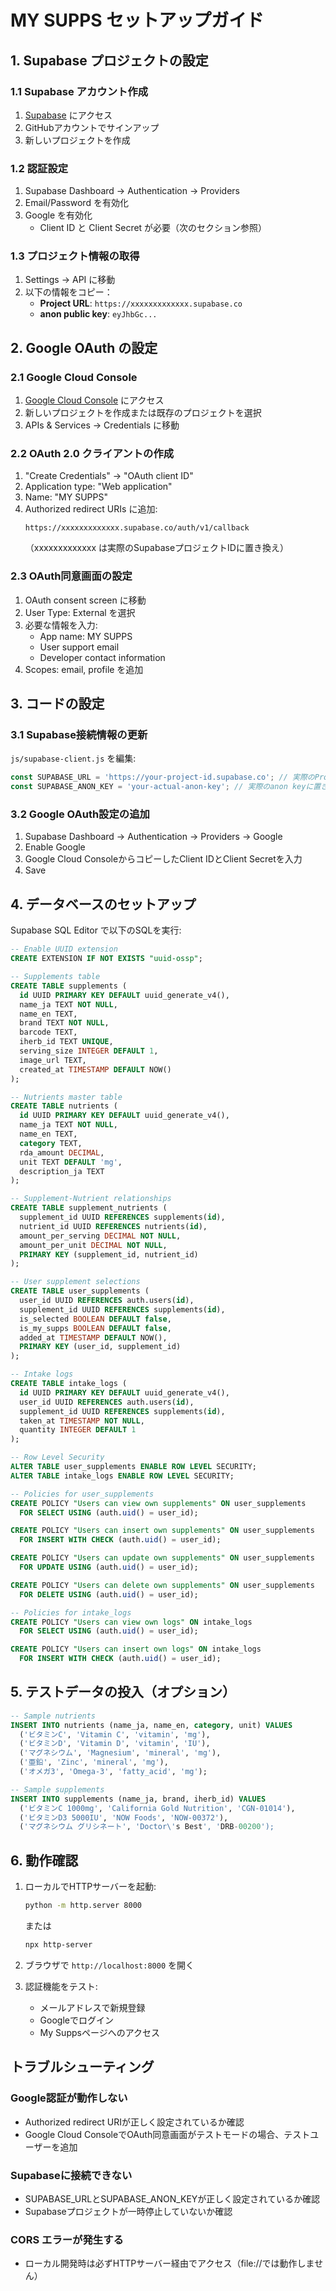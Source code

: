 # MY SUPPS セットアップガイド

## 1. Supabase プロジェクトの設定

### 1.1 Supabase アカウント作成
1. [Supabase](https://supabase.com) にアクセス
2. GitHubアカウントでサインアップ
3. 新しいプロジェクトを作成

### 1.2 認証設定
1. Supabase Dashboard → Authentication → Providers
2. Email/Password を有効化
3. Google を有効化
   - Client ID と Client Secret が必要（次のセクション参照）

### 1.3 プロジェクト情報の取得
1. Settings → API に移動
2. 以下の情報をコピー：
   - **Project URL**: `https://xxxxxxxxxxxxx.supabase.co`
   - **anon public key**: `eyJhbGc...`

## 2. Google OAuth の設定

### 2.1 Google Cloud Console
1. [Google Cloud Console](https://console.cloud.google.com) にアクセス
2. 新しいプロジェクトを作成または既存のプロジェクトを選択
3. APIs & Services → Credentials に移動

### 2.2 OAuth 2.0 クライアントの作成
1. "Create Credentials" → "OAuth client ID"
2. Application type: "Web application"
3. Name: "MY SUPPS"
4. Authorized redirect URIs に追加:
   ```
   https://xxxxxxxxxxxxx.supabase.co/auth/v1/callback
   ```
   （xxxxxxxxxxxxx は実際のSupabaseプロジェクトIDに置き換え）

### 2.3 OAuth同意画面の設定
1. OAuth consent screen に移動
2. User Type: External を選択
3. 必要な情報を入力:
   - App name: MY SUPPS
   - User support email
   - Developer contact information
4. Scopes: email, profile を追加

## 3. コードの設定

### 3.1 Supabase接続情報の更新
`js/supabase-client.js` を編集:

```javascript
const SUPABASE_URL = 'https://your-project-id.supabase.co'; // 実際のProject URLに置き換え
const SUPABASE_ANON_KEY = 'your-actual-anon-key'; // 実際のanon keyに置き換え
```

### 3.2 Google OAuth設定の追加
1. Supabase Dashboard → Authentication → Providers → Google
2. Enable Google
3. Google Cloud ConsoleからコピーしたClient IDとClient Secretを入力
4. Save

## 4. データベースのセットアップ

Supabase SQL Editor で以下のSQLを実行:

```sql
-- Enable UUID extension
CREATE EXTENSION IF NOT EXISTS "uuid-ossp";

-- Supplements table
CREATE TABLE supplements (
  id UUID PRIMARY KEY DEFAULT uuid_generate_v4(),
  name_ja TEXT NOT NULL,
  name_en TEXT,
  brand TEXT NOT NULL,
  barcode TEXT,
  iherb_id TEXT UNIQUE,
  serving_size INTEGER DEFAULT 1,
  image_url TEXT,
  created_at TIMESTAMP DEFAULT NOW()
);

-- Nutrients master table
CREATE TABLE nutrients (
  id UUID PRIMARY KEY DEFAULT uuid_generate_v4(),
  name_ja TEXT NOT NULL,
  name_en TEXT,
  category TEXT,
  rda_amount DECIMAL,
  unit TEXT DEFAULT 'mg',
  description_ja TEXT
);

-- Supplement-Nutrient relationships
CREATE TABLE supplement_nutrients (
  supplement_id UUID REFERENCES supplements(id),
  nutrient_id UUID REFERENCES nutrients(id),
  amount_per_serving DECIMAL NOT NULL,
  amount_per_unit DECIMAL NOT NULL,
  PRIMARY KEY (supplement_id, nutrient_id)
);

-- User supplement selections
CREATE TABLE user_supplements (
  user_id UUID REFERENCES auth.users(id),
  supplement_id UUID REFERENCES supplements(id),
  is_selected BOOLEAN DEFAULT false,
  is_my_supps BOOLEAN DEFAULT false,
  added_at TIMESTAMP DEFAULT NOW(),
  PRIMARY KEY (user_id, supplement_id)
);

-- Intake logs
CREATE TABLE intake_logs (
  id UUID PRIMARY KEY DEFAULT uuid_generate_v4(),
  user_id UUID REFERENCES auth.users(id),
  supplement_id UUID REFERENCES supplements(id),
  taken_at TIMESTAMP NOT NULL,
  quantity INTEGER DEFAULT 1
);

-- Row Level Security
ALTER TABLE user_supplements ENABLE ROW LEVEL SECURITY;
ALTER TABLE intake_logs ENABLE ROW LEVEL SECURITY;

-- Policies for user_supplements
CREATE POLICY "Users can view own supplements" ON user_supplements
  FOR SELECT USING (auth.uid() = user_id);

CREATE POLICY "Users can insert own supplements" ON user_supplements
  FOR INSERT WITH CHECK (auth.uid() = user_id);

CREATE POLICY "Users can update own supplements" ON user_supplements
  FOR UPDATE USING (auth.uid() = user_id);

CREATE POLICY "Users can delete own supplements" ON user_supplements
  FOR DELETE USING (auth.uid() = user_id);

-- Policies for intake_logs
CREATE POLICY "Users can view own logs" ON intake_logs
  FOR SELECT USING (auth.uid() = user_id);

CREATE POLICY "Users can insert own logs" ON intake_logs
  FOR INSERT WITH CHECK (auth.uid() = user_id);
```

## 5. テストデータの投入（オプション）

```sql
-- Sample nutrients
INSERT INTO nutrients (name_ja, name_en, category, unit) VALUES
  ('ビタミンC', 'Vitamin C', 'vitamin', 'mg'),
  ('ビタミンD', 'Vitamin D', 'vitamin', 'IU'),
  ('マグネシウム', 'Magnesium', 'mineral', 'mg'),
  ('亜鉛', 'Zinc', 'mineral', 'mg'),
  ('オメガ3', 'Omega-3', 'fatty_acid', 'mg');

-- Sample supplements
INSERT INTO supplements (name_ja, brand, iherb_id) VALUES
  ('ビタミンC 1000mg', 'California Gold Nutrition', 'CGN-01014'),
  ('ビタミンD3 5000IU', 'NOW Foods', 'NOW-00372'),
  ('マグネシウム グリシネート', 'Doctor\'s Best', 'DRB-00200');
```

## 6. 動作確認

1. ローカルでHTTPサーバーを起動:
   ```bash
   python -m http.server 8000
   ```
   または
   ```bash
   npx http-server
   ```

2. ブラウザで `http://localhost:8000` を開く

3. 認証機能をテスト:
   - メールアドレスで新規登録
   - Googleでログイン
   - My Suppsページへのアクセス

## トラブルシューティング

### Google認証が動作しない
- Authorized redirect URIが正しく設定されているか確認
- Google Cloud ConsoleでOAuth同意画面がテストモードの場合、テストユーザーを追加

### Supabaseに接続できない
- SUPABASE_URLとSUPABASE_ANON_KEYが正しく設定されているか確認
- Supabaseプロジェクトが一時停止していないか確認

### CORS エラーが発生する
- ローカル開発時は必ずHTTPサーバー経由でアクセス（file://では動作しません）